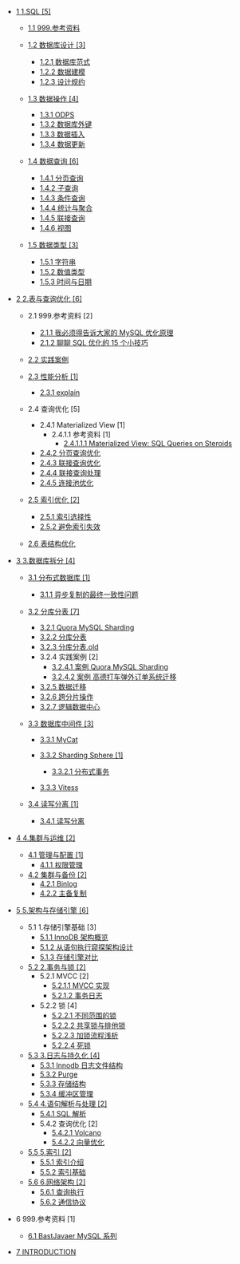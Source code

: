   - [1 1.SQL [5]](/1.SQL/README.md)
    - [1.1 999.参考资料](/1.SQL/999.参考资料/README.md)
      
    - [1.2 数据库设计 [3]](/1.SQL/数据库设计/README.md)
      - [1.2.1 数据库范式](/1.SQL/数据库设计/数据库范式.md)
      - [1.2.2 数据建模](/1.SQL/数据库设计/数据建模.md)
      - [1.2.3 设计规约](/1.SQL/数据库设计/设计规约.md)
    - [1.3 数据操作 [4]](/1.SQL/数据操作/README.md)
      - [1.3.1 ODPS](/1.SQL/数据操作/ODPS.md)
      - [1.3.2 数据库外键](/1.SQL/数据操作/数据库外键.md)
      - [1.3.3 数据插入](/1.SQL/数据操作/数据插入.md)
      - [1.3.4 数据更新](/1.SQL/数据操作/数据更新.md)
    - [1.4 数据查询 [6]](/1.SQL/数据查询/README.md)
      - [1.4.1 分页查询](/1.SQL/数据查询/分页查询.md)
      - [1.4.2 子查询](/1.SQL/数据查询/子查询.md)
      - [1.4.3 条件查询](/1.SQL/数据查询/条件查询.md)
      - [1.4.4 统计与聚合](/1.SQL/数据查询/统计与聚合.md)
      - [1.4.5 联接查询](/1.SQL/数据查询/联接查询.md)
      - [1.4.6 视图](/1.SQL/数据查询/视图.md)
    - [1.5 数据类型 [3]](/1.SQL/数据类型/README.md)
      - [1.5.1 字符串](/1.SQL/数据类型/字符串.md)
      - [1.5.2 数值类型](/1.SQL/数据类型/数值类型.md)
      - [1.5.3 时间与日期](/1.SQL/数据类型/时间与日期.md)
  - [2 2.表与查询优化 [6]](/2.表与查询优化/README.md)
    - 2.1 999.参考资料 [2]
      - [2.1.1 我必须得告诉大家的 MySQL 优化原理](/2.表与查询优化/999.参考资料/2017-我必须得告诉大家的%20MySQL%20优化原理.md)
      - [2.1.2 聊聊 SQL 优化的 15 个小技巧](/2.表与查询优化/999.参考资料/2021-聊聊%20SQL%20优化的%2015%20个小技巧.md)
    - [2.2 实践案例](/2.表与查询优化/实践案例/README.md)
      
    - [2.3 性能分析 [1]](/2.表与查询优化/性能分析/README.md)
      - [2.3.1 explain](/2.表与查询优化/性能分析/explain.md)
    - 2.4 查询优化 [5]
      - 2.4.1 Materialized View [1]
        - 2.4.1.1 参考资料 [1]
          - [2.4.1.1.1 Materialized View: SQL Queries on Steroids](/2.表与查询优化/查询优化/Materialized%20View/.more/2022-Materialized%20View:%20SQL%20Queries%20on%20Steroids.md)
      - [2.4.2 分页查询优化](/2.表与查询优化/查询优化/分页查询优化.md)
      - [2.4.3 联接查询优化](/2.表与查询优化/查询优化/联接查询优化.md)
      - [2.4.4 联接查询处理](/2.表与查询优化/查询优化/联接查询处理.md)
      - [2.4.5 连接池优化](/2.表与查询优化/查询优化/连接池优化.md)
    - [2.5 索引优化 [2]](/2.表与查询优化/索引优化/README.md)
      - [2.5.1 索引选择性](/2.表与查询优化/索引优化/索引选择性.md)
      - [2.5.2 避免索引失效](/2.表与查询优化/索引优化/避免索引失效.md)
    - [2.6 表结构优化](/2.表与查询优化/表结构优化/README.md)
      
  - [3 3.数据库拆分 [4]](/3.数据库拆分/README.md)
    - [3.1 分布式数据库 [1]](/3.数据库拆分/分布式数据库/README.md)
      - [3.1.1 异步复制的最终一致性问题](/3.数据库拆分/分布式数据库/异步复制的最终一致性问题.md)
    - [3.2 分库分表 [7]](/3.数据库拆分/分库分表/README.md)
      - [3.2.1 Quora MySQL Sharding](/3.数据库拆分/分库分表/Quora%20MySQL%20Sharding.md)
      - [3.2.2 分库分表](/3.数据库拆分/分库分表/分库分表.md)
      - [3.2.3 分库分表.old](/3.数据库拆分/分库分表/分库分表.old.md)
      - 3.2.4 实践案例 [2]
        - [3.2.4.1 案例 Quora MySQL Sharding](/3.数据库拆分/分库分表/实践案例/案例-Quora%20MySQL%20Sharding.md)
        - [3.2.4.2 案例 高德打车弹外订单系统迁移](/3.数据库拆分/分库分表/实践案例/案例-高德打车弹外订单系统迁移.md)
      - [3.2.5 数据迁移](/3.数据库拆分/分库分表/数据迁移.md)
      - [3.2.6 跨分片操作](/3.数据库拆分/分库分表/跨分片操作.md)
      - [3.2.7 逻辑数据中心](/3.数据库拆分/分库分表/逻辑数据中心.md)
    - [3.3 数据库中间件 [3]](/3.数据库拆分/数据库中间件/README.md)
      - [3.3.1 MyCat](/3.数据库拆分/数据库中间件/MyCat/README.md)
        
      - [3.3.2 Sharding Sphere [1]](/3.数据库拆分/数据库中间件/Sharding-Sphere/README.md)
        - [3.3.2.1 分布式事务](/3.数据库拆分/数据库中间件/Sharding-Sphere/分布式事务.md)
      - [3.3.3 Vitess](/3.数据库拆分/数据库中间件/Vitess/README.md)
        
    - [3.4 读写分离 [1]](/3.数据库拆分/读写分离/README.md)
      - [3.4.1 读写分离](/3.数据库拆分/读写分离/读写分离.md)
  - [4 4.集群与运维 [2]](/4.集群与运维/README.md)
    - [4.1 管理与配置 [1]](/4.集群与运维/管理与配置/README.md)
      - [4.1.1 权限管理](/4.集群与运维/管理与配置/权限管理.md)
    - [4.2 集群与备份 [2]](/4.集群与运维/集群与备份/README.md)
      - [4.2.1 Binlog](/4.集群与运维/集群与备份/Binlog.md)
      - [4.2.2 主备复制](/4.集群与运维/集群与备份/主备复制.md)
  - [5 5.架构与存储引擎 [6]](/5.架构与存储引擎/README.md)
    - 5.1 1.存储引擎基础 [3]
      - [5.1.1 InnoDB 架构概览](/5.架构与存储引擎/1.存储引擎基础/InnoDB%20架构概览.md)
      - [5.1.2 从语句执行窥探架构设计](/5.架构与存储引擎/1.存储引擎基础/从语句执行窥探架构设计.md)
      - [5.1.3 存储引擎对比](/5.架构与存储引擎/1.存储引擎基础/存储引擎对比.md)
    - [5.2 2.事务与锁 [2]](/5.架构与存储引擎/2.事务与锁/README.md)
      - 5.2.1 MVCC [2]
        - [5.2.1.1 MVCC 实现](/5.架构与存储引擎/2.事务与锁/MVCC/MVCC%20实现.md)
        - [5.2.1.2 事务日志](/5.架构与存储引擎/2.事务与锁/MVCC/事务日志.md)
      - 5.2.2 锁 [4]
        - [5.2.2.1 不同范围的锁](/5.架构与存储引擎/2.事务与锁/锁/不同范围的锁.md)
        - [5.2.2.2 共享锁与排他锁](/5.架构与存储引擎/2.事务与锁/锁/共享锁与排他锁.md)
        - [5.2.2.3 加锁流程浅析](/5.架构与存储引擎/2.事务与锁/锁/加锁流程浅析.md)
        - [5.2.2.4 死锁](/5.架构与存储引擎/2.事务与锁/锁/死锁.md)
    - [5.3 3.日志与持久化 [4]](/5.架构与存储引擎/3.日志与持久化/README.md)
      - [5.3.1 Innodb 日志文件结构](/5.架构与存储引擎/3.日志与持久化/Innodb%20日志文件结构.md)
      - [5.3.2 Purge](/5.架构与存储引擎/3.日志与持久化/Purge.md)
      - [5.3.3 存储结构](/5.架构与存储引擎/3.日志与持久化/存储结构.md)
      - [5.3.4 缓冲区管理](/5.架构与存储引擎/3.日志与持久化/缓冲区管理.md)
    - [5.4 4.语句解析与处理 [2]](/5.架构与存储引擎/4.语句解析与处理/README.md)
      - [5.4.1 SQL 解析](/5.架构与存储引擎/4.语句解析与处理/SQL%20解析.md)
      - 5.4.2 查询优化 [2]
        - [5.4.2.1 Volcano](/5.架构与存储引擎/4.语句解析与处理/查询优化/Volcano.md)
        - [5.4.2.2 向量优化](/5.架构与存储引擎/4.语句解析与处理/查询优化/向量优化.md)
    - [5.5 5.索引 [2]](/5.架构与存储引擎/5.索引/README.md)
      - [5.5.1 索引介绍](/5.架构与存储引擎/5.索引/索引介绍.md)
      - [5.5.2 索引基础](/5.架构与存储引擎/5.索引/索引基础.md)
    - [5.6 6.网络架构 [2]](/5.架构与存储引擎/6.网络架构/README.md)
      - [5.6.1 查询执行](/5.架构与存储引擎/6.网络架构/查询执行.md)
      - [5.6.2 通信协议](/5.架构与存储引擎/6.网络架构/通信协议.md)
  - 6 999.参考资料 [1]
    - [6.1 BastJavaer MySQL 系列](/999.参考资料/BastJavaer%20MySQL%20系列/README.md)
      
  - [7 INTRODUCTION](/INTRODUCTION.md)